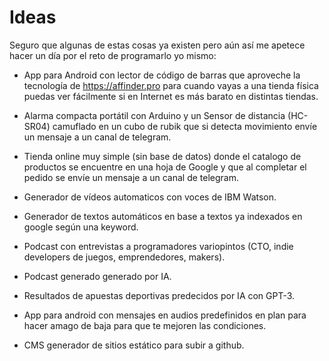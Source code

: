 # Ideas

Seguro que algunas de estas cosas ya existen pero aún así me apetece hacer un día por el reto de programarlo yo mismo:

- App para Android con lector de código de barras que aproveche la tecnología de https://affinder.pro para cuando vayas a una tienda física puedas ver fácilmente si en Internet es más barato en distintas tiendas.

- Alarma compacta portátil con Arduino y un Sensor de distancia (HC-SR04) camuflado en un cubo de rubik que si detecta movimiento envíe un mensaje a un canal de telegram.

- Tienda online muy simple (sin base de datos) donde el catalogo de productos se encuentre en una hoja de Google y que al completar el pedido se envíe un mensaje a un canal de telegram.

- Generador de vídeos automaticos con voces de IBM Watson.

- Generador de textos automáticos en base a textos ya indexados en google según una keyword.

- Podcast con entrevistas a programadores variopintos (CTO, indie developers de juegos, emprendedores, makers).

- Podcast generado generado por IA.

- Resultados de apuestas deportivas predecidos por IA con GPT-3.

- App para android con mensajes en audios predefinidos en plan para hacer amago de baja para que te mejoren las condiciones.

- CMS generador de sitios estático para subir a github.
